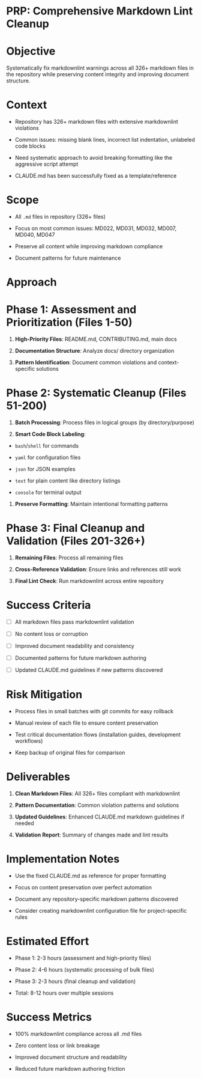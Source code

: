 

# PRP: Comprehensive Markdown Lint Cleanup

#

# Objective

Systematically fix markdownlint warnings across all 326+ markdown files in the repository while preserving
content integrity and improving document structure.

#

# Context

- Repository has 326+ markdown files with extensive markdownlint violations

- Common issues: missing blank lines, incorrect list indentation, unlabeled code blocks

- Need systematic approach to avoid breaking formatting like the aggressive script attempt

- CLAUDE.md has been successfully fixed as a template/reference

#

# Scope

- All `.md` files in repository (326+ files)

- Focus on most common issues: MD022, MD031, MD032, MD007, MD040, MD047

- Preserve all content while improving markdown compliance

- Document patterns for future maintenance

#

# Approach

#

#

# Phase 1: Assessment and Prioritization (Files 1-50)

1. **High-Priority Files**: README.md, CONTRIBUTING.md, main docs

1. **Documentation Structure**: Analyze docs/ directory organization

1. **Pattern Identification**: Document common violations and context-specific solutions

#

#

# Phase 2: Systematic Cleanup (Files 51-200)

1. **Batch Processing**: Process files in logical groups (by directory/purpose)

1. **Smart Code Block Labeling**:

- `bash`/`shell` for commands

- `yaml` for configuration files

- `json` for JSON examples

- `text` for plain content like directory listings

- `console` for terminal output

1. **Preserve Formatting**: Maintain intentional formatting patterns

#

#

# Phase 3: Final Cleanup and Validation (Files 201-326+)

1. **Remaining Files**: Process all remaining files

1. **Cross-Reference Validation**: Ensure links and references still work

1. **Final Lint Check**: Run markdownlint across entire repository

#

# Success Criteria

- [ ] All markdown files pass markdownlint validation

- [ ] No content loss or corruption

- [ ] Improved document readability and consistency

- [ ] Documented patterns for future markdown authoring

- [ ] Updated CLAUDE.md guidelines if new patterns discovered

#

# Risk Mitigation

- Process files in small batches with git commits for easy rollback

- Manual review of each file to ensure content preservation

- Test critical documentation flows (installation guides, development workflows)

- Keep backup of original files for comparison

#

# Deliverables

1. **Clean Markdown Files**: All 326+ files compliant with markdownlint

1. **Pattern Documentation**: Common violation patterns and solutions

1. **Updated Guidelines**: Enhanced CLAUDE.md markdown guidelines if needed

1. **Validation Report**: Summary of changes made and lint results

#

# Implementation Notes

- Use the fixed CLAUDE.md as reference for proper formatting

- Focus on content preservation over perfect automation

- Document any repository-specific markdown patterns discovered

- Consider creating markdownlint configuration file for project-specific rules

#

# Estimated Effort

- Phase 1: 2-3 hours (assessment and high-priority files)

- Phase 2: 4-6 hours (systematic processing of bulk files)  

- Phase 3: 2-3 hours (final cleanup and validation)

- Total: 8-12 hours over multiple sessions

#

# Success Metrics

- 100% markdownlint compliance across all .md files

- Zero content loss or link breakage

- Improved document structure and readability

- Reduced future markdown authoring friction
